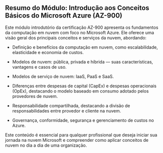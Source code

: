 ## Resumo do Módulo: Introdução aos Conceitos Básicos do Microsoft Azure (AZ-900)
Este módulo introdutório da certificação AZ-900 apresenta os fundamentos da computação em nuvem com foco no Microsoft Azure. Ele oferece uma visão geral dos principais conceitos e serviços da nuvem, abordando:

- Definição e benefícios da computação em nuvem, como escalabilidade, elasticidade e economia de custos.

- Modelos de nuvem: pública, privada e híbrida — suas características, vantagens e casos de uso.

- Modelos de serviço de nuvem: IaaS, PaaS e SaaS.

- Diferenças entre despesas de capital (CapEx) e despesas operacionais (OpEx), destacando o modelo baseado em consumo adotado pelos provedores de nuvem.

- Responsabilidade compartilhada, destacando a divisão de responsabilidades entre provedor e cliente na nuvem.

- Governança, conformidade, segurança e gerenciamento de custos no Azure.

Este conteúdo é essencial para qualquer profissional que deseja iniciar sua jornada na nuvem Microsoft e compreender como aplicar conceitos de nuvem no dia a dia de uma organização.
